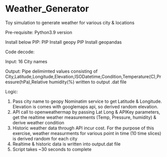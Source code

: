 # Weather_Generator
Toy simulation to generate weather for various city & locations

Pre-requisite:
Python3.9 version

Install below PIP:
PIP Install geopy
PIP Install geopandas

Code decode:

Input: 16 City names

Output: Pipe delimimted values consisting of City,Latitude,Longitude,Elevation,ISODatetime,Condition,Temperature(C),Pressure(hPa),Relative humidity(%) written to output .dat file

Logic: 
1. Pass city name to geopy Nominatim service to get Latitude & Longitude. Elevation is comes with googlemaps api, so derived random elevation.
2. API call to openweathermap by passing Lat Long & APIKey parameters, get the realtime weather measurements (Temp, Pressure, humidity) & derive weather condition
3. Historic weather data through API incur cost. For the purpose of this exercise, weather measurments for various point in time (10 time slices) is derived random for each city
4. Realtime & historic data is written into output.dat file
5. Script takes ~30 seconds to complete 
